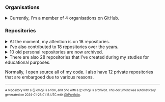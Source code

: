 ### Organisations

<details>
    <summary>Currently, I'm a member of 4 organisations on GitHub.</summary>

- [Systems Lab (systems.cs.pub.ro)](https://github.com/systems-cs-pub-ro)
- [Canonical](https://github.com/canonical)
- [MutableSecurity](https://github.com/MutableSecurity)
- [OpenCRS](https://github.com/CyberReasoningSystem)

</details>

### Repositories

<details>
    <summary>At the moment, my attention is on 18 repositories.</summary>

| Identifier                                                                                                                         | Description                                                              | Tags                                                      | Metadata                                                                                                                                                                                                                                                                                                                            |
|------------------------------------------------------------------------------------------------------------------------------------|--------------------------------------------------------------------------|-----------------------------------------------------------|-------------------------------------------------------------------------------------------------------------------------------------------------------------------------------------------------------------------------------------------------------------------------------------------------------------------------------------|
| <sup><sub>[`iosifache/awesome-ubuntu-appsec`](https://github.com/iosifache/awesome-ubuntu-appsec) </sub></sup>                     | <sup><sub>A curated list of awesome appsec tools availabl...</sub></sup> |                                                           | <img height='12px' alt='Created on: Jan%202024' src='https://img.shields.io/badge/Created%20on-Jan%202024-black'/> <img height='12px' alt='Last push on: Jan%202024' src='https://img.shields.io/badge/Last%20push%20on-Jan%202024-green'/> <img height='12px' alt='Stars: 2' src='https://img.shields.io/badge/Stars-2-yellow'/>   |
| <sup><sub>[`iosifache/cookiecutter-minimal-python`](https://github.com/iosifache/cookiecutter-minimal-python) </sub></sup>         | <sup><sub>Cookiecutter template for creating Python 3 pro...</sub></sup> | <sup><sub>`#development`</sub></sup>                      | <img height='12px' alt='Created on: Feb%202023' src='https://img.shields.io/badge/Created%20on-Feb%202023-black'/> <img height='12px' alt='Last push on: Dec%202023' src='https://img.shields.io/badge/Last%20push%20on-Dec%202023-green'/> <img height='12px' alt='Stars: 0' src='https://img.shields.io/badge/Stars-0-yellow'/>   |
| <sup><sub>[`iosifache/cppcheck-snap`](https://github.com/iosifache/cppcheck-snap) </sub></sup>                                     | <sup><sub>The Cppcheck C/C++ static code analyser in a Sn...</sub></sup> |                                                           | <img height='12px' alt='Created on: Jan%202024' src='https://img.shields.io/badge/Created%20on-Jan%202024-black'/> <img height='12px' alt='Last push on: Jan%202024' src='https://img.shields.io/badge/Last%20push%20on-Jan%202024-green'/> <img height='12px' alt='Stars: 0' src='https://img.shields.io/badge/Stars-0-yellow'/>   |
| <sup><sub>[`iosifache/ctfd-solve-webhook-plugin`](https://github.com/iosifache/ctfd-solve-webhook-plugin) </sub></sup>             | <sup><sub>CTFd plugin for calling a webhook at each solve</sub></sup>    | <sup><sub>`#security` `#development`</sub></sup>          | <img height='12px' alt='Created on: Oct%202023' src='https://img.shields.io/badge/Created%20on-Oct%202023-black'/> <img height='12px' alt='Last push on: Nov%202023' src='https://img.shields.io/badge/Last%20push%20on-Nov%202023-green'/> <img height='12px' alt='Stars: 1' src='https://img.shields.io/badge/Stars-1-yellow'/>   |
| <sup><sub>[`iosifache/CTFWriteupGenerator`](https://github.com/iosifache/CTFWriteupGenerator) </sub></sup>                         | <sup><sub>Script for generating write-ups templates for C...</sub></sup> | <sup><sub>`#security`</sub></sup>                         | <img height='12px' alt='Created on: Sep%202018' src='https://img.shields.io/badge/Created%20on-Sep%202018-black'/> <img height='12px' alt='Last push on: Feb%202022' src='https://img.shields.io/badge/Last%20push%20on-Feb%202022-green'/> <img height='12px' alt='Stars: 12' src='https://img.shields.io/badge/Stars-12-yellow'/> |
| <sup><sub>[`iosifache/defcamp-calendar`](https://github.com/iosifache/defcamp-calendar) </sub></sup>                               | <sup><sub>ICS DefCamp calendar</sub></sup>                               | <sup><sub>`#development`</sub></sup>                      | <img height='12px' alt='Created on: Nov%202023' src='https://img.shields.io/badge/Created%20on-Nov%202023-black'/> <img height='12px' alt='Last push on: Nov%202023' src='https://img.shields.io/badge/Last%20push%20on-Nov%202023-green'/> <img height='12px' alt='Stars: 0' src='https://img.shields.io/badge/Stars-0-yellow'/>   |
| <sup><sub>[`iosifache/DikeDataset`](https://github.com/iosifache/DikeDataset) </sub></sup>                                         | <sup><sub>Dataset with labeled benign and malicious files 🗃️</sub></sup> | <sup><sub>`#dataset` `#security` `#bachelors`</sub></sup> | <img height='12px' alt='Created on: Mar%202021' src='https://img.shields.io/badge/Created%20on-Mar%202021-black'/> <img height='12px' alt='Last push on: Jul%202023' src='https://img.shields.io/badge/Last%20push%20on-Jul%202023-green'/> <img height='12px' alt='Stars: 62' src='https://img.shields.io/badge/Stars-62-yellow'/> |
| <sup><sub>[`iosifache/gitportfolio`](https://github.com/iosifache/gitportfolio) </sub></sup>                                       | <sup><sub>Opinionated template engine analysing your GitH...</sub></sup> | <sup><sub>`#development`</sub></sup>                      | <img height='12px' alt='Created on: Dec%202023' src='https://img.shields.io/badge/Created%20on-Dec%202023-black'/> <img height='12px' alt='Last push on: Dec%202023' src='https://img.shields.io/badge/Last%20push%20on-Dec%202023-green'/> <img height='12px' alt='Stars: 0' src='https://img.shields.io/badge/Stars-0-yellow'/>   |
| <sup><sub>[`iosifache/iosifache`](https://github.com/iosifache/iosifache) </sub></sup>                                             | <sup><sub>GitHub profile README, leveraging GitPortfolio</sub></sup>     | <sup><sub>`#development`</sub></sup>                      | <img height='12px' alt='Created on: Dec%202023' src='https://img.shields.io/badge/Created%20on-Dec%202023-black'/> <img height='12px' alt='Last push on: Jan%202024' src='https://img.shields.io/badge/Last%20push%20on-Jan%202024-green'/> <img height='12px' alt='Stars: 0' src='https://img.shields.io/badge/Stars-0-yellow'/>   |
| <sup><sub>[`iosifache/iosifache.me`](https://github.com/iosifache/iosifache.me) </sub></sup>                                       | <sup><sub>Personal website 🌐</sub></sup>                                 | <sup><sub>`#development`</sub></sup>                      | <img height='12px' alt='Created on: May%202023' src='https://img.shields.io/badge/Created%20on-May%202023-black'/> <img height='12px' alt='Last push on: Jan%202024' src='https://img.shields.io/badge/Last%20push%20on-Jan%202024-green'/> <img height='12px' alt='Stars: 1' src='https://img.shields.io/badge/Stars-1-yellow'/>   |
| <sup><sub>[`iosifache/opensource-check-security-check`](https://github.com/iosifache/opensource-check-security-check) </sub></sup> | <sup><sub>The talk "Open source, Check, Security, Check"</sub></sup>     | <sup><sub>`#security`</sub></sup>                         | <img height='12px' alt='Created on: Nov%202023' src='https://img.shields.io/badge/Created%20on-Nov%202023-black'/> <img height='12px' alt='Last push on: Nov%202023' src='https://img.shields.io/badge/Last%20push%20on-Nov%202023-green'/> <img height='12px' alt='Stars: 0' src='https://img.shields.io/badge/Stars-0-yellow'/>   |
| <sup><sub>[`iosifache/oss_fortress`](https://github.com/iosifache/oss_fortress) </sub></sup>                                       | <sup><sub>Workshop for finding software vulnerabilities u...</sub></sup> | <sup><sub>`#security` `#educational`</sub></sup>          | <img height='12px' alt='Created on: Sep%202023' src='https://img.shields.io/badge/Created%20on-Sep%202023-black'/> <img height='12px' alt='Last push on: Nov%202023' src='https://img.shields.io/badge/Last%20push%20on-Nov%202023-green'/> <img height='12px' alt='Stars: 14' src='https://img.shields.io/badge/Stars-14-yellow'/> |
| <sup><sub>[`iosifache/osv-scanner-snap`](https://github.com/iosifache/osv-scanner-snap) </sub></sup>                               | <sup><sub>The OSV-Scanner vulnerability scanner as a snap 📦</sub></sup>  | <sup><sub>`#security` `#development`</sub></sup>          | <img height='12px' alt='Created on: Dec%202023' src='https://img.shields.io/badge/Created%20on-Dec%202023-black'/> <img height='12px' alt='Last push on: Dec%202023' src='https://img.shields.io/badge/Last%20push%20on-Dec%202023-green'/> <img height='12px' alt='Stars: 2' src='https://img.shields.io/badge/Stars-2-yellow'/>   |
| <sup><sub>[`iosifache/rubocop-snap`](https://github.com/iosifache/rubocop-snap) </sub></sup>                                       | <sup><sub>The RuboCop linter and formatter as a snap</sub></sup>         |                                                           | <img height='12px' alt='Created on: Jan%202024' src='https://img.shields.io/badge/Created%20on-Jan%202024-black'/> <img height='12px' alt='Last push on: Jan%202024' src='https://img.shields.io/badge/Last%20push%20on-Jan%202024-green'/> <img height='12px' alt='Stars: 0' src='https://img.shields.io/badge/Stars-0-yellow'/>   |
| <sup><sub>[`iosifache/scripts`](https://github.com/iosifache/scripts) </sub></sup>                                                 | <sup><sub>Miscellaneous quick and dirty scripts 🦿</sub></sup>            | <sup><sub>`#environment`</sub></sup>                      | <img height='12px' alt='Created on: Aug%202021' src='https://img.shields.io/badge/Created%20on-Aug%202021-black'/> <img height='12px' alt='Last push on: Feb%202022' src='https://img.shields.io/badge/Last%20push%20on-Feb%202022-green'/> <img height='12px' alt='Stars: 2' src='https://img.shields.io/badge/Stars-2-yellow'/>   |
| <sup><sub>[`iosifache/semgrep-rules-manager`](https://github.com/iosifache/semgrep-rules-manager) </sub></sup>                     | <sup><sub>Manager of third-party sources of Semgrep rules 🗂 </sub></sup> | <sup><sub>`#security`</sub></sup>                         | <img height='12px' alt='Created on: Jul%202023' src='https://img.shields.io/badge/Created%20on-Jul%202023-black'/> <img height='12px' alt='Last push on: Nov%202023' src='https://img.shields.io/badge/Last%20push%20on-Nov%202023-green'/> <img height='12px' alt='Stars: 58' src='https://img.shields.io/badge/Stars-58-yellow'/> |
| <sup><sub>[`iosifache/semgrep-snap`](https://github.com/iosifache/semgrep-snap) </sub></sup>                                       | <sup><sub>The Semgrep code scanner as a snap 📦</sub></sup>               | <sup><sub>`#security`</sub></sup>                         | <img height='12px' alt='Created on: Jul%202023' src='https://img.shields.io/badge/Created%20on-Jul%202023-black'/> <img height='12px' alt='Last push on: Jan%202024' src='https://img.shields.io/badge/Last%20push%20on-Jan%202024-green'/> <img height='12px' alt='Stars: 1' src='https://img.shields.io/badge/Stars-1-yellow'/>   |
| <sup><sub>[`iosifache/yanki`](https://github.com/iosifache/yanki) </sub></sup>                                                     | <sup><sub>Vocabulary manager, with a convertion from YAML...</sub></sup> | <sup><sub>`#development`</sub></sup>                      | <img height='12px' alt='Created on: Nov%202023' src='https://img.shields.io/badge/Created%20on-Nov%202023-black'/> <img height='12px' alt='Last push on: Nov%202023' src='https://img.shields.io/badge/Last%20push%20on-Nov%202023-green'/> <img height='12px' alt='Stars: 1' src='https://img.shields.io/badge/Stars-1-yellow'/>   |

</details>

<details>
    <summary>I've also contributed to 18 repositories over the years.</summary>

| Identifier                                                                                                                         | Description                                                              | Tags                                             | Metadata                                                                                                                                                                                                                                                                                                                            |
|------------------------------------------------------------------------------------------------------------------------------------|--------------------------------------------------------------------------|--------------------------------------------------|-------------------------------------------------------------------------------------------------------------------------------------------------------------------------------------------------------------------------------------------------------------------------------------------------------------------------------------|
| <sup><sub>[`MutableSecurity/cloud-functions`](https://github.com/MutableSecurity/cloud-functions) 📦</sub></sup>                    | <sup><sub>Google Cloud functions for reporting, monitorin...</sub></sup> | <sup><sub>`#development`</sub></sup>             | <img height='12px' alt='Created on: Dec%202021' src='https://img.shields.io/badge/Created%20on-Dec%202021-black'/> <img height='12px' alt='Last push on: Feb%202023' src='https://img.shields.io/badge/Last%20push%20on-Feb%202023-green'/> <img height='12px' alt='Stars: 0' src='https://img.shields.io/badge/Stars-0-yellow'/>   |
| <sup><sub>[`MutableSecurity/dash`](https://github.com/MutableSecurity/dash) 📦</sub></sup>                                          | <sup><sub>Web dashboard</sub></sup>                                      | <sup><sub>`#security` `#development`</sub></sup> | <img height='12px' alt='Created on: Aug%202022' src='https://img.shields.io/badge/Created%20on-Aug%202022-black'/> <img height='12px' alt='Last push on: Feb%202023' src='https://img.shields.io/badge/Last%20push%20on-Feb%202023-green'/> <img height='12px' alt='Stars: 0' src='https://img.shields.io/badge/Stars-0-yellow'/>   |
| <sup><sub>[`MutableSecurity/distribution`](https://github.com/MutableSecurity/distribution) 📦</sub></sup>                          | <sup><sub>Packaging and distribution operations</sub></sup>              | <sup><sub>`#development`</sub></sup>             | <img height='12px' alt='Created on: Oct%202022' src='https://img.shields.io/badge/Created%20on-Oct%202022-black'/> <img height='12px' alt='Last push on: Feb%202023' src='https://img.shields.io/badge/Last%20push%20on-Feb%202023-green'/> <img height='12px' alt='Stars: 0' src='https://img.shields.io/badge/Stars-0-yellow'/>   |
| <sup><sub>[`MutableSecurity/mutablesecurity`](https://github.com/MutableSecurity/mutablesecurity) 📦</sub></sup>                    | <sup><sub>CLI program for automating the setup, configura...</sub></sup> | <sup><sub>`#security` `#development`</sub></sup> | <img height='12px' alt='Created on: Mar%202022' src='https://img.shields.io/badge/Created%20on-Mar%202022-black'/> <img height='12px' alt='Last push on: Feb%202023' src='https://img.shields.io/badge/Last%20push%20on-Feb%202023-green'/> <img height='12px' alt='Stars: 39' src='https://img.shields.io/badge/Stars-39-yellow'/> |
| <sup><sub>[`MutableSecurity/orchestration-agent`](https://github.com/MutableSecurity/orchestration-agent) 📦</sub></sup>            | <sup><sub>Agent running on orchestration hosts</sub></sup>               | <sup><sub>`#development`</sub></sup>             | <img height='12px' alt='Created on: Aug%202022' src='https://img.shields.io/badge/Created%20on-Aug%202022-black'/> <img height='12px' alt='Last push on: Feb%202023' src='https://img.shields.io/badge/Last%20push%20on-Feb%202023-green'/> <img height='12px' alt='Stars: 0' src='https://img.shields.io/badge/Stars-0-yellow'/>   |
| <sup><sub>[`MutableSecurity/target-agent`](https://github.com/MutableSecurity/target-agent) 📦</sub></sup>                          | <sup><sub>Agent for collecting and reporting data about i...</sub></sup> | <sup><sub>`#development`</sub></sup>             | <img height='12px' alt='Created on: Aug%202022' src='https://img.shields.io/badge/Created%20on-Aug%202022-black'/> <img height='12px' alt='Last push on: Feb%202023' src='https://img.shields.io/badge/Last%20push%20on-Feb%202023-green'/> <img height='12px' alt='Stars: 0' src='https://img.shields.io/badge/Stars-0-yellow'/>   |
| <sup><sub>[`MutableSecurity/website`](https://github.com/MutableSecurity/website) 📦</sub></sup>                                    | <sup><sub>Website containing the documentations and blog</sub></sup>     | <sup><sub>`#security`</sub></sup>                | <img height='12px' alt='Created on: Jul%202022' src='https://img.shields.io/badge/Created%20on-Jul%202022-black'/> <img height='12px' alt='Last push on: Feb%202023' src='https://img.shields.io/badge/Last%20push%20on-Feb%202023-green'/> <img height='12px' alt='Stars: 0' src='https://img.shields.io/badge/Stars-0-yellow'/>   |
| <sup><sub>[`CyberReasoningSystem/zeratool_lib`](https://github.com/CyberReasoningSystem/zeratool_lib) 🪞</sub></sup>                | <sup><sub>Python 3 library for automatic exploit generati...</sub></sup> | <sup><sub>`#security` `#masters`</sub></sup>     | <img height='12px' alt='Created on: May%202023' src='https://img.shields.io/badge/Created%20on-May%202023-black'/> <img height='12px' alt='Last push on: May%202023' src='https://img.shields.io/badge/Last%20push%20on-May%202023-green'/> <img height='12px' alt='Stars: 6' src='https://img.shields.io/badge/Stars-6-yellow'/>   |
| <sup><sub>[`iosifache/awesome-cybersecurity-blueteam`](https://github.com/iosifache/awesome-cybersecurity-blueteam) 🪞📦</sub></sup> | <sup><sub>Fork of an awesome list with blue teamers resou...</sub></sup> | <sup><sub>`#security`</sub></sup>                | <img height='12px' alt='Created on: Oct%202022' src='https://img.shields.io/badge/Created%20on-Oct%202022-black'/> <img height='12px' alt='Last push on: Oct%202022' src='https://img.shields.io/badge/Last%20push%20on-Oct%202022-green'/> <img height='12px' alt='Stars: 0' src='https://img.shields.io/badge/Stars-0-yellow'/>   |
| <sup><sub>[`iosifache/awesome-incident-response`](https://github.com/iosifache/awesome-incident-response) 🪞📦</sub></sup>           | <sup><sub>Fork of an awesome list with incident response ...</sub></sup> | <sup><sub>`#security`</sub></sup>                | <img height='12px' alt='Created on: Oct%202022' src='https://img.shields.io/badge/Created%20on-Oct%202022-black'/> <img height='12px' alt='Last push on: Oct%202022' src='https://img.shields.io/badge/Last%20push%20on-Oct%202022-green'/> <img height='12px' alt='Stars: 0' src='https://img.shields.io/badge/Stars-0-yellow'/>   |
| <sup><sub>[`iosifache/awesome-security`](https://github.com/iosifache/awesome-security) 🪞📦</sub></sup>                             | <sup><sub>Fork of an awesome list with cybersecurity reso...</sub></sup> | <sup><sub>`#security`</sub></sup>                | <img height='12px' alt='Created on: Oct%202022' src='https://img.shields.io/badge/Created%20on-Oct%202022-black'/> <img height='12px' alt='Last push on: Oct%202022' src='https://img.shields.io/badge/Last%20push%20on-Oct%202022-green'/> <img height='12px' alt='Stars: 0' src='https://img.shields.io/badge/Stars-0-yellow'/>   |
| <sup><sub>[`iosifache/awesome-security-hardening`](https://github.com/iosifache/awesome-security-hardening) 🪞📦</sub></sup>         | <sup><sub>Fork of an awesome list with security hardening...</sub></sup> | <sup><sub>`#security`</sub></sup>                | <img height='12px' alt='Created on: Oct%202022' src='https://img.shields.io/badge/Created%20on-Oct%202022-black'/> <img height='12px' alt='Last push on: Oct%202022' src='https://img.shields.io/badge/Last%20push%20on-Oct%202022-green'/> <img height='12px' alt='Stars: 0' src='https://img.shields.io/badge/Stars-0-yellow'/>   |
| <sup><sub>[`iosifache/awesome-web-security`](https://github.com/iosifache/awesome-web-security) 🪞📦</sub></sup>                     | <sup><sub>Fork of an awesome list with web security resou...</sub></sup> | <sup><sub>`#security`</sub></sup>                | <img height='12px' alt='Created on: Oct%202022' src='https://img.shields.io/badge/Created%20on-Oct%202022-black'/> <img height='12px' alt='Last push on: Oct%202022' src='https://img.shields.io/badge/Last%20push%20on-Oct%202022-green'/> <img height='12px' alt='Stars: 0' src='https://img.shields.io/badge/Stars-0-yellow'/>   |
| <sup><sub>[`iosifache/Cloud-Compiler-API`](https://github.com/iosifache/Cloud-Compiler-API) 🪞📦</sub></sup>                         | <sup><sub>API for compiling source code in the cloud</sub></sup>         | <sup><sub>`#development`</sub></sup>             | <img height='12px' alt='Created on: Oct%202016' src='https://img.shields.io/badge/Created%20on-Oct%202016-black'/> <img height='12px' alt='Last push on: Oct%202016' src='https://img.shields.io/badge/Last%20push%20on-Oct%202016-green'/> <img height='12px' alt='Stars: 0' src='https://img.shields.io/badge/Stars-0-yellow'/>   |
| <sup><sub>[`iosifache/cs_pub_ro_templates`](https://github.com/iosifache/cs_pub_ro_templates) 🪞📦</sub></sup>                       | <sup><sub>Fork of the LaTeX templates used in @cs-pub-ro 🪞</sub></sup>   | <sup><sub>`#masters`</sub></sup>                 | <img height='12px' alt='Created on: Jul%202023' src='https://img.shields.io/badge/Created%20on-Jul%202023-black'/> <img height='12px' alt='Last push on: Jul%202023' src='https://img.shields.io/badge/Last%20push%20on-Jul%202023-green'/> <img height='12px' alt='Stars: 0' src='https://img.shields.io/badge/Stars-0-yellow'/>   |
| <sup><sub>[`iosifache/ctfd-plugins`](https://github.com/iosifache/ctfd-plugins) 🪞📦</sub></sup>                                     | <sup><sub>Fork of the collection with CTFd plugins 🪞 </sub></sup>        | <sup><sub>`#security` `#development`</sub></sup> | <img height='12px' alt='Created on: Nov%202023' src='https://img.shields.io/badge/Created%20on-Nov%202023-black'/> <img height='12px' alt='Last push on: Nov%202023' src='https://img.shields.io/badge/Last%20push%20on-Nov%202023-green'/> <img height='12px' alt='Stars: 0' src='https://img.shields.io/badge/Stars-0-yellow'/>   |
| <sup><sub>[`iosifache/nextjs-notion-blog`](https://github.com/iosifache/nextjs-notion-blog) 🪞📦</sub></sup>                         | <sup><sub>Retired Next.js + Notion personal website 🌐</sub></sup>        | <sup><sub>`#development`</sub></sup>             | <img height='12px' alt='Created on: Jan%202023' src='https://img.shields.io/badge/Created%20on-Jan%202023-black'/> <img height='12px' alt='Last push on: Feb%202023' src='https://img.shields.io/badge/Last%20push%20on-Feb%202023-green'/> <img height='12px' alt='Stars: 0' src='https://img.shields.io/badge/Stars-0-yellow'/>   |
| <sup><sub>[`iosifache/velociraptor`](https://github.com/iosifache/velociraptor) 🪞📦</sub></sup>                                     | <sup><sub>Fork of Velociraptor's repository, an endpoint ...</sub></sup> | <sup><sub>`#security`</sub></sup>                | <img height='12px' alt='Created on: Jul%202022' src='https://img.shields.io/badge/Created%20on-Jul%202022-black'/> <img height='12px' alt='Last push on: Jul%202022' src='https://img.shields.io/badge/Last%20push%20on-Jul%202022-green'/> <img height='12px' alt='Stars: 0' src='https://img.shields.io/badge/Stars-0-yellow'/>   |

</details>

<details>
    <summary>10 old personal repositories are now archived.</summary>

| Identifier                                                                                                        | Description                                                              | Tags                                             | Metadata                                                                                                                                                                                                                                                                                                                          |
|-------------------------------------------------------------------------------------------------------------------|--------------------------------------------------------------------------|--------------------------------------------------|-----------------------------------------------------------------------------------------------------------------------------------------------------------------------------------------------------------------------------------------------------------------------------------------------------------------------------------|
| <sup><sub>[`iosifache/astro-blog`](https://github.com/iosifache/astro-blog) 📦</sub></sup>                         | <sup><sub>Retired Astro personal website 🌐</sub></sup>                   | <sup><sub>`#development`</sub></sup>             | <img height='12px' alt='Created on: Sep%202022' src='https://img.shields.io/badge/Created%20on-Sep%202022-black'/> <img height='12px' alt='Last push on: Nov%202022' src='https://img.shields.io/badge/Last%20push%20on-Nov%202022-green'/> <img height='12px' alt='Stars: 0' src='https://img.shields.io/badge/Stars-0-yellow'/> |
| <sup><sub>[`iosifache/BinExpLabs`](https://github.com/iosifache/BinExpLabs) 📦</sub></sup>                         | <sup><sub>Materiale pentru laboratoare de exploatarea bin...</sub></sup> | <sup><sub>`#security` `#educational`</sub></sup> | <img height='12px' alt='Created on: Oct%202021' src='https://img.shields.io/badge/Created%20on-Oct%202021-black'/> <img height='12px' alt='Last push on: Jul%202023' src='https://img.shields.io/badge/Last%20push%20on-Jul%202023-green'/> <img height='12px' alt='Stars: 5' src='https://img.shields.io/badge/Stars-5-yellow'/> |
| <sup><sub>[`iosifache/CCookbook`](https://github.com/iosifache/CCookbook) 📦</sub></sup>                           | <sup><sub>Helper functions for C. Just plug in and use 🍳</sub></sup>     | <sup><sub>`#development`</sub></sup>             | <img height='12px' alt='Created on: Dec%202020' src='https://img.shields.io/badge/Created%20on-Dec%202020-black'/> <img height='12px' alt='Last push on: Jan%202021' src='https://img.shields.io/badge/Last%20push%20on-Jan%202021-green'/> <img height='12px' alt='Stars: 0' src='https://img.shields.io/badge/Stars-0-yellow'/> |
| <sup><sub>[`iosifache/CrowdTrace`](https://github.com/iosifache/CrowdTrace) 📦</sub></sup>                         | <sup><sub>Solution for voluntary tracking of masses of pe...</sub></sup> | <sup><sub>`#development`</sub></sup>             | <img height='12px' alt='Created on: Apr%202020' src='https://img.shields.io/badge/Created%20on-Apr%202020-black'/> <img height='12px' alt='Last push on: Jun%202020' src='https://img.shields.io/badge/Last%20push%20on-Jun%202020-green'/> <img height='12px' alt='Stars: 0' src='https://img.shields.io/badge/Stars-0-yellow'/> |
| <sup><sub>[`iosifache/learnyounode`](https://github.com/iosifache/learnyounode) 📦</sub></sup>                     | <sup><sub>Solutions of learnyounode workshops</sub></sup>                | <sup><sub>`#development`</sub></sup>             | <img height='12px' alt='Created on: Sep%202016' src='https://img.shields.io/badge/Created%20on-Sep%202016-black'/> <img height='12px' alt='Last push on: Sep%202016' src='https://img.shields.io/badge/Last%20push%20on-Sep%202016-green'/> <img height='12px' alt='Stars: 0' src='https://img.shields.io/badge/Stars-0-yellow'/> |
| <sup><sub>[`iosifache/notebooks`](https://github.com/iosifache/notebooks) 📦</sub></sup>                           | <sup><sub>Miscellaneous Jupyter notebooks 📓</sub></sup>                  | <sup><sub>`#development`</sub></sup>             | <img height='12px' alt='Created on: May%202021' src='https://img.shields.io/badge/Created%20on-May%202021-black'/> <img height='12px' alt='Last push on: Jun%202021' src='https://img.shields.io/badge/Last%20push%20on-Jun%202021-green'/> <img height='12px' alt='Stars: 0' src='https://img.shields.io/badge/Stars-0-yellow'/> |
| <sup><sub>[`iosifache/PersistencyHub`](https://github.com/iosifache/PersistencyHub) 📦</sub></sup>                 | <sup><sub>Cross-platform library to help malware to set p...</sub></sup> | <sup><sub>`#security`</sub></sup>                | <img height='12px' alt='Created on: Dec%202019' src='https://img.shields.io/badge/Created%20on-Dec%202019-black'/> <img height='12px' alt='Last push on: Jan%202020' src='https://img.shields.io/badge/Last%20push%20on-Jan%202020-green'/> <img height='12px' alt='Stars: 1' src='https://img.shields.io/badge/Stars-1-yellow'/> |
| <sup><sub>[`iosifache/StravaWorker`](https://github.com/iosifache/StravaWorker) 📦</sub></sup>                     | <sup><sub>Script for miscellaneous operations with Strava...</sub></sup> | <sup><sub>`#development`</sub></sup>             | <img height='12px' alt='Created on: Aug%202020' src='https://img.shields.io/badge/Created%20on-Aug%202020-black'/> <img height='12px' alt='Last push on: Aug%202020' src='https://img.shields.io/badge/Last%20push%20on-Aug%202020-green'/> <img height='12px' alt='Stars: 0' src='https://img.shields.io/badge/Stars-0-yellow'/> |
| <sup><sub>[`iosifache/ubuntu-dotfiles`](https://github.com/iosifache/ubuntu-dotfiles) 📦</sub></sup>               | <sup><sub>Personal dotfiles for Ubuntu 22.04 LTS 🧰</sub></sup>           | <sup><sub>`#environment`</sub></sup>             | <img height='12px' alt='Created on: Aug%202022' src='https://img.shields.io/badge/Created%20on-Aug%202022-black'/> <img height='12px' alt='Last push on: Feb%202023' src='https://img.shields.io/badge/Last%20push%20on-Feb%202023-green'/> <img height='12px' alt='Stars: 0' src='https://img.shields.io/badge/Stars-0-yellow'/> |
| <sup><sub>[`iosifache/wazuh-manager-filebeat`](https://github.com/iosifache/wazuh-manager-filebeat) 📦</sub></sup> | <sup><sub>Docker image and Helm chart for Wazuh Manager a...</sub></sup> | <sup><sub>`#security`</sub></sup>                | <img height='12px' alt='Created on: Mar%202022' src='https://img.shields.io/badge/Created%20on-Mar%202022-black'/> <img height='12px' alt='Last push on: Mar%202022' src='https://img.shields.io/badge/Last%20push%20on-Mar%202022-green'/> <img height='12px' alt='Stars: 1' src='https://img.shields.io/badge/Stars-1-yellow'/> |

</details>

<details>
    <summary>There are also 28 repositories that I've created during my studies for educational purposes.</summary>

| Identifier                                                                                                                      | Description                                                              | Tags                                                      | Metadata                                                                                                                                                                                                                                                                                                                            |
|---------------------------------------------------------------------------------------------------------------------------------|--------------------------------------------------------------------------|-----------------------------------------------------------|-------------------------------------------------------------------------------------------------------------------------------------------------------------------------------------------------------------------------------------------------------------------------------------------------------------------------------------|
| <sup><sub>[`iosifache/ACSDocumentsTemplates`](https://github.com/iosifache/ACSDocumentsTemplates) 📦</sub></sup>                 | <sup><sub>Template repository containing two LaTeX projec...</sub></sup> | <sup><sub>`#masters`</sub></sup>                          | <img height='12px' alt='Created on: Feb%202022' src='https://img.shields.io/badge/Created%20on-Feb%202022-black'/> <img height='12px' alt='Last push on: Feb%202022' src='https://img.shields.io/badge/Last%20push%20on-Feb%202022-green'/> <img height='12px' alt='Stars: 0' src='https://img.shields.io/badge/Stars-0-yellow'/>   |
| <sup><sub>[`iosifache/AIMB`](https://github.com/iosifache/AIMB) 📦</sub></sup>                                                   | <sup><sub>Website for analysing real estates from Buchare...</sub></sup> | <sup><sub>`#bachelors` `#development`</sub></sup>         | <img height='12px' alt='Created on: Apr%202020' src='https://img.shields.io/badge/Created%20on-Apr%202020-black'/> <img height='12px' alt='Last push on: May%202020' src='https://img.shields.io/badge/Last%20push%20on-May%202020-green'/> <img height='12px' alt='Stars: 1' src='https://img.shields.io/badge/Stars-1-yellow'/>   |
| <sup><sub>[`iosifache/Algo`](https://github.com/iosifache/Algo) 📦</sub></sup>                                                   | <sup><sub>Website made for InfoEducatie 2017 Open Stage</sub></sup>      | <sup><sub>`#highschool` `#development`</sub></sup>        | <img height='12px' alt='Created on: Aug%202017' src='https://img.shields.io/badge/Created%20on-Aug%202017-black'/> <img height='12px' alt='Last push on: Aug%202018' src='https://img.shields.io/badge/Last%20push%20on-Aug%202018-green'/> <img height='12px' alt='Stars: 1' src='https://img.shields.io/badge/Stars-1-yellow'/>   |
| <sup><sub>[`iosifache/ApacheRCEEssay`](https://github.com/iosifache/ApacheRCEEssay) 📦</sub></sup>                               | <sup><sub>Essay (and PoCs) about CVE-2021-41773, a remote...</sub></sup> | <sup><sub>`#masters`</sub></sup>                          | <img height='12px' alt='Created on: May%202022' src='https://img.shields.io/badge/Created%20on-May%202022-black'/> <img height='12px' alt='Last push on: May%202022' src='https://img.shields.io/badge/Last%20push%20on-May%202022-green'/> <img height='12px' alt='Stars: 2' src='https://img.shields.io/badge/Stars-2-yellow'/>   |
| <sup><sub>[`iosifache/Aranea`](https://github.com/iosifache/Aranea) 📦</sub></sup>                                               | <sup><sub>Java web crawler, created as a project for "Sof...</sub></sup> | <sup><sub>`#development` `#bachelors`</sub></sup>         | <img height='12px' alt='Created on: Nov%202020' src='https://img.shields.io/badge/Created%20on-Nov%202020-black'/> <img height='12px' alt='Last push on: Dec%202020' src='https://img.shields.io/badge/Last%20push%20on-Dec%202020-green'/> <img height='12px' alt='Stars: 0' src='https://img.shields.io/badge/Stars-0-yellow'/>   |
| <sup><sub>[`iosifache/BachelorThesis`](https://github.com/iosifache/BachelorThesis) 📦</sub></sup>                               | <sup><sub>My bachelor thesis, written at Military Technic...</sub></sup> | <sup><sub>`#bachelors` `#security`</sub></sup>            | <img height='12px' alt='Created on: Jun%202021' src='https://img.shields.io/badge/Created%20on-Jun%202021-black'/> <img height='12px' alt='Last push on: Dec%202021' src='https://img.shields.io/badge/Last%20push%20on-Dec%202021-green'/> <img height='12px' alt='Stars: 1' src='https://img.shields.io/badge/Stars-1-yellow'/>   |
| <sup><sub>[`iosifache/Coffee-machine`](https://github.com/iosifache/Coffee-machine) 📦</sub></sup>                               | <sup><sub>Project for Nexys 4 DDR, simulating a coffee ma...</sub></sup> | <sup><sub>`#bachelors` `#development`</sub></sup>         | <img height='12px' alt='Created on: Feb%202019' src='https://img.shields.io/badge/Created%20on-Feb%202019-black'/> <img height='12px' alt='Last push on: Feb%202019' src='https://img.shields.io/badge/Last%20push%20on-Feb%202019-green'/> <img height='12px' alt='Stars: 0' src='https://img.shields.io/badge/Stars-0-yellow'/>   |
| <sup><sub>[`iosifache/Commerce`](https://github.com/iosifache/Commerce) 📦</sub></sup>                                           | <sup><sub>Website made for Empowersoft.ro 2015</sub></sup>               | <sup><sub>`#highschool` `#development`</sub></sup>        | <img height='12px' alt='Created on: Oct%202016' src='https://img.shields.io/badge/Created%20on-Oct%202016-black'/> <img height='12px' alt='Last push on: Oct%202016' src='https://img.shields.io/badge/Last%20push%20on-Oct%202016-green'/> <img height='12px' alt='Stars: 0' src='https://img.shields.io/badge/Stars-0-yellow'/>   |
| <sup><sub>[`iosifache/CryptographyProjects`](https://github.com/iosifache/CryptographyProjects) 📦</sub></sup>                   | <sup><sub>Miscellaneous project and solved homeworks from...</sub></sup> | <sup><sub>`#security` `#bachelors`</sub></sup>            | <img height='12px' alt='Created on: Apr%202020' src='https://img.shields.io/badge/Created%20on-Apr%202020-black'/> <img height='12px' alt='Last push on: Jun%202020' src='https://img.shields.io/badge/Last%20push%20on-Jun%202020-green'/> <img height='12px' alt='Stars: 0' src='https://img.shields.io/badge/Stars-0-yellow'/>   |
| <sup><sub>[`iosifache/cs_pub_ro_templates`](https://github.com/iosifache/cs_pub_ro_templates) 🪞📦</sub></sup>                    | <sup><sub>Fork of the LaTeX templates used in @cs-pub-ro 🪞</sub></sup>   | <sup><sub>`#masters`</sub></sup>                          | <img height='12px' alt='Created on: Jul%202023' src='https://img.shields.io/badge/Created%20on-Jul%202023-black'/> <img height='12px' alt='Last push on: Jul%202023' src='https://img.shields.io/badge/Last%20push%20on-Jul%202023-green'/> <img height='12px' alt='Stars: 0' src='https://img.shields.io/badge/Stars-0-yellow'/>   |
| <sup><sub>[`iosifache/Demograph`](https://github.com/iosifache/Demograph) 📦</sub></sup>                                         | <sup><sub>Website made for Empowersoft.ro 2016</sub></sup>               | <sup><sub>`#highschool` `#development`</sub></sup>        | <img height='12px' alt='Created on: May%202016' src='https://img.shields.io/badge/Created%20on-May%202016-black'/> <img height='12px' alt='Last push on: Sep%202018' src='https://img.shields.io/badge/Last%20push%20on-Sep%202018-green'/> <img height='12px' alt='Stars: 0' src='https://img.shields.io/badge/Stars-0-yellow'/>   |
| <sup><sub>[`iosifache/dike`](https://github.com/iosifache/dike) 📦</sub></sup>                                                   | <sup><sub>Platform for automatic analysis of malicious ap...</sub></sup> | <sup><sub>`#security` `#bachelors`</sub></sup>            | <img height='12px' alt='Created on: Oct%202020' src='https://img.shields.io/badge/Created%20on-Oct%202020-black'/> <img height='12px' alt='Last push on: Aug%202021' src='https://img.shields.io/badge/Last%20push%20on-Aug%202021-green'/> <img height='12px' alt='Stars: 7' src='https://img.shields.io/badge/Stars-7-yellow'/>   |
| <sup><sub>[`iosifache/DikeDataset`](https://github.com/iosifache/DikeDataset) </sub></sup>                                      | <sup><sub>Dataset with labeled benign and malicious files 🗃️</sub></sup> | <sup><sub>`#dataset` `#security` `#bachelors`</sub></sup> | <img height='12px' alt='Created on: Mar%202021' src='https://img.shields.io/badge/Created%20on-Mar%202021-black'/> <img height='12px' alt='Last push on: Jul%202023' src='https://img.shields.io/badge/Last%20push%20on-Jul%202023-green'/> <img height='12px' alt='Stars: 62' src='https://img.shields.io/badge/Stars-62-yellow'/> |
| <sup><sub>[`iosifache/DynamicTaintAnalysisEssay`](https://github.com/iosifache/DynamicTaintAnalysisEssay) 📦</sub></sup>         | <sup><sub>Essay about dynamic taint analysis, made as a p...</sub></sup> | <sup><sub>`#masters` `#security`</sub></sup>              | <img height='12px' alt='Created on: Jan%202022' src='https://img.shields.io/badge/Created%20on-Jan%202022-black'/> <img height='12px' alt='Last push on: Jan%202022' src='https://img.shields.io/badge/Last%20push%20on-Jan%202022-green'/> <img height='12px' alt='Stars: 1' src='https://img.shields.io/badge/Stars-1-yellow'/>   |
| <sup><sub>[`iosifache/EyeglassesNotification`](https://github.com/iosifache/EyeglassesNotification) 📦</sub></sup>               | <sup><sub>Application for remembering to wear the protect...</sub></sup> | <sup><sub>`#bachelors` `#development`</sub></sup>         | <img height='12px' alt='Created on: Mar%202020' src='https://img.shields.io/badge/Created%20on-Mar%202020-black'/> <img height='12px' alt='Last push on: Apr%202020' src='https://img.shields.io/badge/Last%20push%20on-Apr%202020-green'/> <img height='12px' alt='Stars: 0' src='https://img.shields.io/badge/Stars-0-yellow'/>   |
| <sup><sub>[`iosifache/Fabian-Portofolio`](https://github.com/iosifache/Fabian-Portofolio) 📦</sub></sup>                         | <sup><sub>Website made for InfoEducatie 2015 Country Stage</sub></sup>   | <sup><sub>`#highschool` `#development`</sub></sup>        | <img height='12px' alt='Created on: Oct%202016' src='https://img.shields.io/badge/Created%20on-Oct%202016-black'/> <img height='12px' alt='Last push on: Oct%202016' src='https://img.shields.io/badge/Last%20push%20on-Oct%202016-green'/> <img height='12px' alt='Stars: 0' src='https://img.shields.io/badge/Stars-0-yellow'/>   |
| <sup><sub>[`iosifache/Highlighter`](https://github.com/iosifache/Highlighter) 📦</sub></sup>                                     | <sup><sub>Android application for gathering texts from ot...</sub></sup> | <sup><sub>`#bachelors` `#development`</sub></sup>         | <img height='12px' alt='Created on: Apr%202021' src='https://img.shields.io/badge/Created%20on-Apr%202021-black'/> <img height='12px' alt='Last push on: May%202021' src='https://img.shields.io/badge/Last%20push%20on-May%202021-green'/> <img height='12px' alt='Stars: 0' src='https://img.shields.io/badge/Stars-0-yellow'/>   |
| <sup><sub>[`iosifache/InfoCuza`](https://github.com/iosifache/InfoCuza) 📦</sub></sup>                                           | <sup><sub>Website made for InfoEducatie 2016 National Stage</sub></sup>  | <sup><sub>`#highschool` `#development`</sub></sup>        | <img height='12px' alt='Created on: Mar%202016' src='https://img.shields.io/badge/Created%20on-Mar%202016-black'/> <img height='12px' alt='Last push on: Aug%202018' src='https://img.shields.io/badge/Last%20push%20on-Aug%202018-green'/> <img height='12px' alt='Stars: 0' src='https://img.shields.io/badge/Stars-0-yellow'/>   |
| <sup><sub>[`iosifache/LoadBalancer`](https://github.com/iosifache/LoadBalancer) 📦</sub></sup>                                   | <sup><sub>Implementation for a load balancer over a VMwar...</sub></sup> | <sup><sub>`#development` `#bachelors`</sub></sup>         | <img height='12px' alt='Created on: Apr%202020' src='https://img.shields.io/badge/Created%20on-Apr%202020-black'/> <img height='12px' alt='Last push on: Jun%202020' src='https://img.shields.io/badge/Last%20push%20on-Jun%202020-green'/> <img height='12px' alt='Stars: 0' src='https://img.shields.io/badge/Stars-0-yellow'/>   |
| <sup><sub>[`iosifache/MastersThesis`](https://github.com/iosifache/MastersThesis) 📦</sub></sup>                                 | <sup><sub>My master's thesis, written at University POLIT...</sub></sup> | <sup><sub>`#masters` `#security`</sub></sup>              | <img height='12px' alt='Created on: May%202023' src='https://img.shields.io/badge/Created%20on-May%202023-black'/> <img height='12px' alt='Last push on: Jul%202023' src='https://img.shields.io/badge/Last%20push%20on-Jul%202023-green'/> <img height='12px' alt='Stars: 2' src='https://img.shields.io/badge/Stars-2-yellow'/>   |
| <sup><sub>[`iosifache/MTABachelorThesisTemplates`](https://github.com/iosifache/MTABachelorThesisTemplates) 📦</sub></sup>       | <sup><sub>Șabloane pentru partea scrisă și pentru prezent...</sub></sup> | <sup><sub>`#bachelors`</sub></sup>                        | <img height='12px' alt='Created on: Aug%202021' src='https://img.shields.io/badge/Created%20on-Aug%202021-black'/> <img height='12px' alt='Last push on: Aug%202021' src='https://img.shields.io/badge/Last%20push%20on-Aug%202021-green'/> <img height='12px' alt='Stars: 2' src='https://img.shields.io/badge/Stars-2-yellow'/>   |
| <sup><sub>[`iosifache/NetworkProtocolsFuzzingEssay`](https://github.com/iosifache/NetworkProtocolsFuzzingEssay) 📦</sub></sup>   | <sup><sub>Essay (and PoCs) about the usage of fuzzing for...</sub></sup> | <sup><sub>`#security` `#masters`</sub></sup>              | <img height='12px' alt='Created on: Jan%202022' src='https://img.shields.io/badge/Created%20on-Jan%202022-black'/> <img height='12px' alt='Last push on: Jan%202022' src='https://img.shields.io/badge/Last%20push%20on-Jan%202022-green'/> <img height='12px' alt='Stars: 2' src='https://img.shields.io/badge/Stars-2-yellow'/>   |
| <sup><sub>[`iosifache/Nikola`](https://github.com/iosifache/Nikola) 📦</sub></sup>                                               | <sup><sub>Website made for Empowersoft.ro 2017 and InfoEd...</sub></sup> | <sup><sub>`#highschool` `#development`</sub></sup>        | <img height='12px' alt='Created on: Mar%202017' src='https://img.shields.io/badge/Created%20on-Mar%202017-black'/> <img height='12px' alt='Last push on: Aug%202018' src='https://img.shields.io/badge/Last%20push%20on-Aug%202018-green'/> <img height='12px' alt='Stars: 0' src='https://img.shields.io/badge/Stars-0-yellow'/>   |
| <sup><sub>[`iosifache/ParallelArchitecturesHomework`](https://github.com/iosifache/ParallelArchitecturesHomework) 📦</sub></sup> | <sup><sub>Homework for the "Parallel Architectures" course 👷</sub></sup> | <sup><sub>`#development` `#bachelors`</sub></sup>         | <img height='12px' alt='Created on: Oct%202020' src='https://img.shields.io/badge/Created%20on-Oct%202020-black'/> <img height='12px' alt='Last push on: Jan%202021' src='https://img.shields.io/badge/Last%20push%20on-Jan%202021-green'/> <img height='12px' alt='Stars: 0' src='https://img.shields.io/badge/Stars-0-yellow'/>   |
| <sup><sub>[`iosifache/Sa-scriem-corect`](https://github.com/iosifache/Sa-scriem-corect) 📦</sub></sup>                           | <sup><sub>Website made for InfoEducatie 2016 Open Stage</sub></sup>      | <sup><sub>`#development` `#highschool`</sub></sup>        | <img height='12px' alt='Created on: Aug%202016' src='https://img.shields.io/badge/Created%20on-Aug%202016-black'/> <img height='12px' alt='Last push on: Aug%202018' src='https://img.shields.io/badge/Last%20push%20on-Aug%202018-green'/> <img height='12px' alt='Stars: 0' src='https://img.shields.io/badge/Stars-0-yellow'/>   |
| <sup><sub>[`iosifache/scrapy-testing`](https://github.com/iosifache/scrapy-testing) 📦</sub></sup>                               | <sup><sub>pytest unit testing for scrapy, made as a proje...</sub></sup> | <sup><sub>`#masters` `#development`</sub></sup>           | <img height='12px' alt='Created on: Dec%202022' src='https://img.shields.io/badge/Created%20on-Dec%202022-black'/> <img height='12px' alt='Last push on: Jan%202023' src='https://img.shields.io/badge/Last%20push%20on-Jan%202023-green'/> <img height='12px' alt='Stars: 1' src='https://img.shields.io/badge/Stars-1-yellow'/>   |
| <sup><sub>[`iosifache/Space-Invaders`](https://github.com/iosifache/Space-Invaders) 📦</sub></sup>                               | <sup><sub>Space Invaders clone</sub></sup>                               | <sup><sub>`#bachelors`</sub></sup>                        | <img height='12px' alt='Created on: Feb%202018' src='https://img.shields.io/badge/Created%20on-Feb%202018-black'/> <img height='12px' alt='Last push on: Feb%202018' src='https://img.shields.io/badge/Last%20push%20on-Feb%202018-green'/> <img height='12px' alt='Stars: 0' src='https://img.shields.io/badge/Stars-0-yellow'/>   |
| <sup><sub>[`iosifache/Sunrise`](https://github.com/iosifache/Sunrise) 📦</sub></sup>                                             | <sup><sub>Java weather app, created as a project for "Sof...</sub></sup> | <sup><sub>`#bachelors` `#development`</sub></sup>         | <img height='12px' alt='Created on: Jan%202021' src='https://img.shields.io/badge/Created%20on-Jan%202021-black'/> <img height='12px' alt='Last push on: Jan%202021' src='https://img.shields.io/badge/Last%20push%20on-Jan%202021-green'/> <img height='12px' alt='Stars: 0' src='https://img.shields.io/badge/Stars-0-yellow'/>   |

</details>

Normally, I open source all of my code. I also have 12 private repositories that are embargoed due to various reasons.

---

<sup><sub>A repository with a 🪞 emoji is a fork, and one with a 📦 emoji is archived. This document was automatically generated on 2024-01-26 01:16 UTC with [GitPortfolio](https://github.com/iosifache/gitportfolio).</sub></sup>
